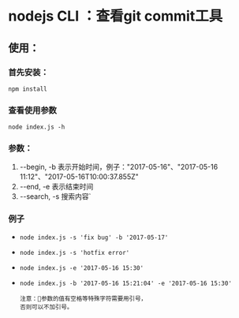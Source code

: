 nodejs CLI ：查看git commit工具
===

## 使用：
### 首先安装：
```npm install```

### 查看使用参数
```node index.js -h```

### 参数： 
1. --begin, -b 表示开始时间，例子："2017-05-16"、"2017-05-16 11:12"、"2017-05-16T10:00:37.855Z" 
2. --end, -e 表示结束时间
3. --search, -s 搜索内容`

### 例子

* ```node index.js -s 'fix bug' -b '2017-05-17'```
* ```node index.js -s 'hotfix error'```
* ```node index.js -e '2017-05-16 15:30'```
* ```node index.js -b '2017-05-16 15:21:04' -e '2017-05-16 15:30'```


      注意：参数的值有空格等特殊字符需要用引号，
      否则可以不加引号。
    
